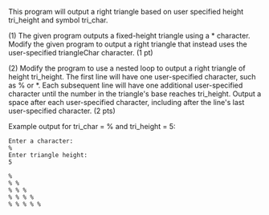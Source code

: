 This program will output a right triangle based on user specified height tri_height and symbol tri_char.

(1) The given program outputs a fixed-height triangle using a * character. Modify the given program to output a right triangle that instead uses the user-specified triangleChar character. (1 pt)



(2) Modify the program to use a nested loop to output a right triangle of height tri_height. The first line will have one user-specified character, such as % or \*. Each subsequent line will have one additional user-specified character until the number in the triangle's base reaches tri_height. Output a space after each user-specified character, including after the line's last user-specified character. (2 pts)



Example output for tri_char = % and tri_height = 5:
```
Enter a character:
%
Enter triangle height:
5

%
% %
% % %
% % % %
% % % % %
```
